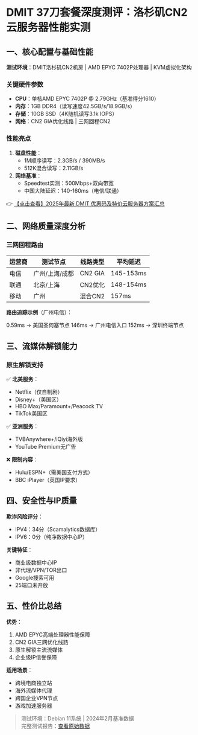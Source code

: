 # DMIT 37刀套餐深度测评：洛杉矶CN2云服务器性能实测

## 一、核心配置与基础性能

**测试环境**：DMIT洛杉矶CN2机房 | AMD EPYC 7402P处理器 | KVM虚拟化架构

### 关键硬件参数
- **CPU**：单核AMD EPYC 7402P @ 2.79GHz（基准得分1610）
- **内存**：1GB DDR4（读写速度42.5GB/s/18.9GB/s）
- **存储**：10GB SSD（4K随机读写3.1k IOPS）
- **网络**：CN2 GIA优化线路 | 三网回程CN2

### 性能亮点
1. **磁盘性能**：
   - 1M顺序读写：2.3GB/s / 390MB/s
   - 512K混合读写：2.11GB/s
2. **网络基准**：
   - Speedtest实测：500Mbps+双向带宽
   - 中国大陆延迟：140-160ms（电信/联通）

👉 [【点击查看】2025年最新 DMIT 优惠码及特价云服务器方案汇总](https://bit.ly/dmit_coupon)

## 二、网络质量深度分析

### 三网回程路由
| 运营商 | 测试节点       | 线路类型       | 平均延迟 |
|--------|----------------|----------------|----------|
| 电信   | 广州/上海/成都 | CN2 GIA        | 145-153ms|
| 联通   | 北京/上海      | CN2优化        | 148-154ms|
| 移动   | 广州           | 混合CN2        | 157ms    |

**路由追踪示例**（广州电信）：

0.59ms → 美国圣何塞节点
146ms → 广州电信入口
152ms → 深圳终端节点

## 三、流媒体解锁能力

### 原生解锁支持
✅ **北美服务**：
- Netflix（仅自制剧）
- Disney+（美国区）
- HBO Max/Paramount+/Peacock TV
- TikTok美国区

✅ **亚洲服务**：
- TVBAnywhere+/iQiyi海外版
- YouTube Premium无广告

❌ **限制内容**：
- Hulu/ESPN+（需美国支付方式）
- BBC iPlayer（英国IP要求）

## 四、安全性与IP质量

**欺诈风险评分**：
- IPV4：34分（Scamalytics数据库）
- IPV6：0分（纯净数据中心IP）

**关键特征**：
- 商业级数据中心IP
- 非代理/VPN/TOR出口
- Google搜索可用
- 25端口未开放

## 五、性价比总结

**优势**：
1. AMD EPYC高端处理器性能保障
2. CN2 GIA三网优化线路
3. 原生解锁主流流媒体
4. 企业级IP信誉保障

**适用场景**：
- 跨境电商独立站
- 海外流媒体代理
- 跨国企业VPN节点
- 游戏加速服务器

> 测试环境：Debian 11系统 | 2024年2月基准数据  
> 完整测试报告：[查看原始数据](https://paste.spiritlhl.net/u/badzMa.txt)